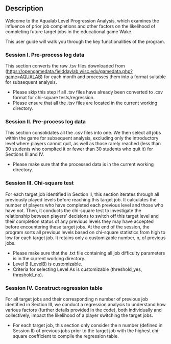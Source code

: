 ## Description

Welcome to the Aqualab Level Progression Analysis, which examines the influence of prior job completions and other factors on the likelihood of completing future target jobs in the educational game Wake.

This user guide will walk you through the key functionalities of the program.

### Session I. Pre-process log data

This section converts the raw .tsv files downloaded from (https://opengamedata.fielddaylab.wisc.edu/gamedata.php?game=AQUALAB) for each month and processes them into a format suitable for subsequent analysis.


* Please skip this step if all .tsv files have already been converted to .csv format for chi-square tests/regression.
* Please ensure that all the .tsv files are located in the current working directory.

### Session II. Pre-process log data

This section consolidates all the .csv files into one. We then select all jobs within the game for subsequent analysis, excluding only the introductory level where players cannot quit, as well as those rarely reached (less than 30 students who complted it or fewer than 30 students who quit it) for Sections III and IV.

* Please make sure that the processed data is in the current working directory.

### Session III. Chi-square test

For each target job identified in Section II, this section iterates through all previously played levels before reaching this target job. It calculates the number of players who have completed each previous level and those who have not. Then, it conducts the chi-square test to investigate the relationship between players' decisions to switch off this target level and their completion status of any previous levels they may have accepted before encountering these target jobs. At the end of the session, the program sorts all previous levels based on chi-square statistics from high to low for each target job. It retains only a customizable number, n, of previous jobs. 

* Please make sure that the .txt file containing all job difficulty parameters is in the current working directory.
* Level B (LevelB) is customizable.
* Criteria for selecting Level As is customizable (threshold_yes, threshold_no).


### Session IV. Construct regression table


For all target jobs and their corresponding n number of previous job identified in Section III, we conduct a regression analysis to understand how various factors (further details provided in the code), both individually and collectively, impact the likelihood of a player switching the target jobs.

* For each target job, this section only consider the n number (defined in Session II) of previous jobs prior to the target job with the highest chi-square coefficient to compile the regression table.



